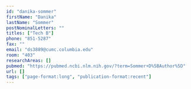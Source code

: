 ```yaml
---
id: "danika-sommer"
firstName: "Danika"
lastName: "Sommer"
postNominalLetters: ""
titles: ["Tech B"]
phone: "851-5287"
fax: ""
email: "ds3889@cumc.columbia.edu"
room: "403"
researchAreas: []
pubmed: "https://pubmed.ncbi.nlm.nih.gov/?term=Sommer+D%5BAuthor%5D"
url: []
tags: ["page-format:long", "publication-format:recent"]
---
```

